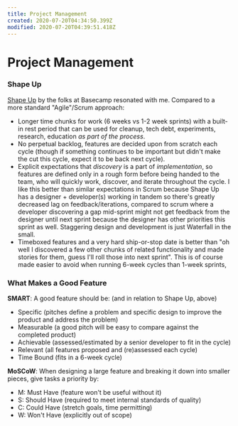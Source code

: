 ```yaml
---
title: Project Management
created: 2020-07-20T04:34:50.399Z
modified: 2020-07-20T04:39:51.418Z
---
```


# Project Management

### Shape Up

[Shape Up](https://basecamp.com/shapeup) by the folks at Basecamp resonated with me. Compared to a more standard "Agile"/Scrum approach:

- Longer time chunks for work (6 weeks vs 1-2 week sprints) with a built-in rest period that can be used for cleanup, tech debt, experiments, research, education _as part of the process_.
- No perpetual backlog, features are decided upon from scratch each cycle (though if something continues to be important but didn't make the cut this cycle, expect it to be back next cycle).
- Explicit expectations that _discovery_ is a part of _implementation_, so features are defined only in a rough form before being handed to the team, who will quickly work, discover, and iterate throughout the cycle. I like this better than similar expectations in Scrum because Shape Up has a designer + developer(s) working in tandem so there's greatly decreased lag on feedback/iterations, compared to scrum where a developer discovering a gap mid-sprint might not get feedback from the designer until next sprint because the designer has other priorities this sprint as well. Staggering design and development is just Waterfall in the small.
- Timeboxed features and a very hard ship-or-stop date is better than "oh well I discovered a few other chunks of related functionality and made stories for them, guess I'll roll those into next sprint". This is of course made easier to avoid when running 6-week cycles than 1-week sprints, 

### What Makes a Good Feature

**SMART**: A good feature should be: (and in relation to Shape Up, above)

- Specific (pitches define a problem and specific design to improve the product and address the problem)
- Measurable (a good pitch will be easy to compare against the completed product)
- Achievable (assessed/estimated by a senior developer to fit in the cycle) 
- Relevant (all features proposed and (re)assessed each cycle)
- Time Bound (fits in a 6-week cycle)

**MoSCoW**: When designing a large feature and breaking it down into smaller pieces, give tasks a priority by:

- M: Must Have (feature won't be useful without it)
- S: Should Have (required to meet internal standards of quality)
- C: Could Have (stretch goals, time permitting)
- W: Won't Have (explicitly out of scope)
